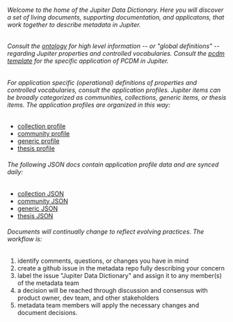 ###### Welcome to the home of the Jupiter Data Dictionary. Here you will discover a set of living documents, supporting documentation, and applicatons, that work together to describe metadata in Jupiter. 

###### Consult the [ontology](https://github.com/ualbertalib/metadata/blob/master/data_dictionary/jupiter_ontology.md) for high level information -- or "global definitions" -- regarding Jupiter properties and controlled vocabularies. Consult the [pcdm template](https://github.com/ualbertalib/metadata/blob/master/data_dictionary/jupiter_profile_template.md) for the specific application of PCDM in Jupiter.

###### For application specific (operational) definitions of properties and controlled vocabularies, consult the application profiles. Jupiter items can be broadly categorized as communities, collections, generic items, or thesis items. The application profiles are organized in this way:

 - [collection profile](https://github.com/ualbertalib/metadata/blob/master/data_dictionary/profile_collection.md)
 - [community profile](https://github.com/ualbertalib/metadata/blob/master/data_dictionary/profile_community.md)
 - [generic profile](https://github.com/ualbertalib/metadata/blob/master/data_dictionary/profile_generic.md)
 - [thesis profile](https://github.com/ualbertalib/metadata/blob/master/data_dictionary/profile_thesis.md)

###### The following JSON docs contain application profile data and are synced daily:

 - [collection JSON](https://github.com/ualbertalib/metadata/blob/master/data_dictionary/profiles/collection/profile.json)
 - [community JSON](https://github.com/ualbertalib/metadata/blob/master/data_dictionary/profiles/community/profile.json)
 - [generic JSON](https://github.com/ualbertalib/metadata/blob/master/data_dictionary/profiles/generic/profile.json)
 - [thesis JSON](https://github.com/ualbertalib/metadata/blob/master/data_dictionary/profiles/thesis/profile.json)

###### Documents will continually change to reflect evolving practices. The workflow is:

 1) identify comments, questions, or changes you have in mind
 2) create a github issue in the metadata repo fully describing your concern
 3) label the issue "Jupiter Data Dictionary" and assign it to any member(s) of the metadata team
 4) a decision will be reached through discussion and consensus with product owner, dev team, and other stakeholders
 5) metadata team members will apply the necessary changes and document decisions.